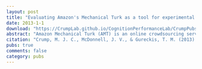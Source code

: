 ```yaml
---
layout: post
title: "Evaluating Amazon's Mechanical Turk as a tool for experimental behavioral research"
date: 2013-1-1
download: "https://CrumpLab.github.io/CognitionPerformanceLab/CrumpPubs/Crump et al. - 2013.pdf"
abstract: "Amazon Mechanical Turk (AMT) is an online crowdsourcing service where anonymous online workers complete web-based tasks for small sums of money. The service has attracted attention from experimental psychologists interested in gathering human subject data more efficiently. However, relative to traditional laboratory studies, many aspects of the testing environment are not under the experimenter’s control. In this paper, we attempt to empirically evaluate the fidelity of the AMT system for use in cognitive behavioral experiments. These types of experiment differ from simple surveys in that they require multiple trials, sustained attention from participants, comprehension of complex instructions, and millisecond accuracy for response recording and stimulus presentation. We replicate a diverse body of tasks from experimental psychology including the Stroop, Switching, Flanker, Simon, Posner Cuing, attentional blink, subliminal priming, and category learning tasks using participants recruited using AMT. While most of replications were qualitatively successful and validated the approach of collecting data anonymously online using a web-browser, others revealed disparity between laboratory results and online results. A number of important lessons were encountered in the process of conducting these replications that should be of value to other researchers."
citation: "Crump, M. J. C., McDonnell, J. V., & Gureckis, T. M. (2013). Evaluating Amazon's Mechanical Turk as a tool for Experimental Behavioral Research. PLOS ONE, e57410."
pubs: true
comments: false
category: pubs
---
```

